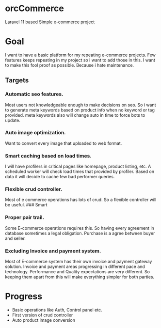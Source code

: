 # orcCommerce
Laravel 11 based Simple e-commerce project

# Goal
I want to have a basic platform for my repeating e-commerce projects.
Few features keeps repeating in my project so i want to add those in this.
I want to make this fool proof as possible. Because i hate maintenance.

## Targets
### Automatic seo features.
Most users not knowledgeable enough to make decisions on seo. So i want to generate meta keywords based on product  info when no keyword or tag provided. meta keywords also will change auto in time to force bots to update.

### Auto image optimization.
Want to convert every image that uploaded to web format.

### Smart caching based on load times.
I will have profilers in critical pages like homepage, product listing, etc. A scheduled worker will check load times that provided by profiler. Based on data it will decide to cache few bad performer queries.

### Flexible crud controller.
Most of e commerce operations has lots of crud. So a flexible controller will be useful. ### Smart

### Proper pair trail.
Some E-commerce operations requires this. So having every agreement in database sometimes a legal obligation. Purchase is a agree between buyer and seller.

### Excluding Invoice and payment system.
Most of E-commerce system has their own invoice and payment gateway solution. Invoice and payment areas progressing in different pace and technology. Performance and Quality expectations are very different. So keeping them apart from this will make everything simpler for both parties.


# Progress
- Basic operations like Auth, Control panel etc.
- First version of crud controller
- Auto product image conversion
